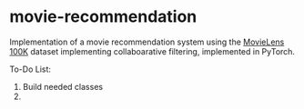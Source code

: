 # movie-recommendation
Implementation of a movie recommendation system using the [MovieLens 100K](https://grouplens.org/datasets/movielens/100k/) dataset implementing collaboarative filtering, implemented in PyTorch. 


To-Do List:
1. Build needed classes
2. 
